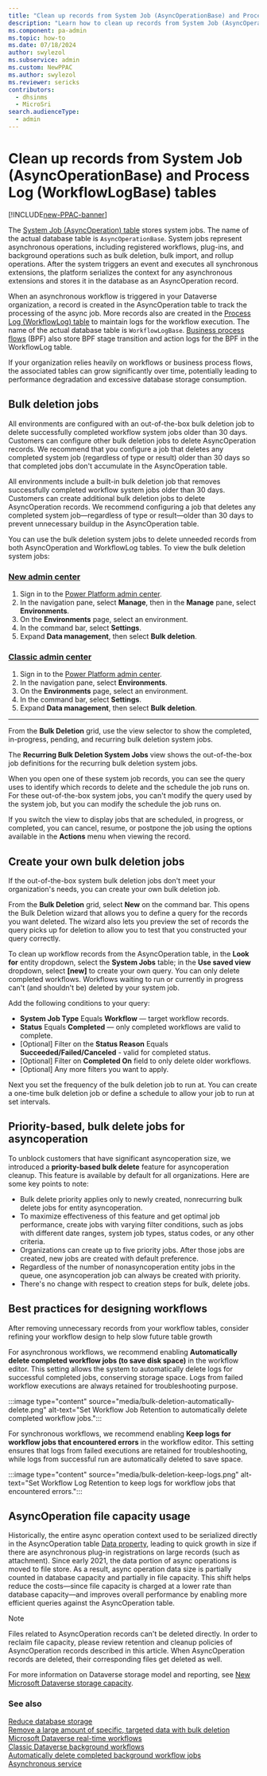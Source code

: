 ```yaml
---
title: "Clean up records from System Job (AsyncOperationBase) and Process Log (WorkflowLogBase) tables"
description: "Learn how to clean up records from System Job (AsyncOperationBase) and Process Log (WorkflowLogBase) tables."
ms.component: pa-admin
ms.topic: how-to
ms.date: 07/18/2024
author: swylezol
ms.subservice: admin
ms.custom: NewPPAC
ms.author: swylezol
ms.reviewer: sericks 
contributors:
  - dhsinms 
  - MicroSri
search.audienceType: 
  - admin
---
```

# Clean up records from System Job (AsyncOperationBase) and Process Log (WorkflowLogBase) tables

[!INCLUDE[new-PPAC-banner](~/includes/new-PPAC-banner.md)]

The [System Job (AsyncOperation) table](/power-apps/developer/data-platform/reference/entities/asyncoperation) stores system jobs. The name of the actual database table is `AsyncOperationBase`. System jobs represent asynchronous operations, including registered workflows, plug-ins, and background operations such as bulk deletion, bulk import, and rollup operations. After the system triggers an event and executes all synchronous extensions, the platform serializes the context for any asynchronous extensions and stores it in the database as an AsyncOperation record.

When an asynchronous workflow is triggered in your Dataverse organization, a record is created in the AsyncOperation table to track the processing of the async job. More records also are created in the [Process Log (WorkflowLog) table](/power-apps/developer/data-platform/reference/entities/workflowlog) to maintain logs for the workflow execution. The name of the actual database table is `WorkflowLogBase`. [Business process flows](/power-automate/business-process-flows-overview) (BPF) also store BPF stage transition and action logs for the BPF in the WorkflowLog table.

If your organization relies heavily on workflows or business process flows, the associated tables can grow significantly over time, potentially leading to performance degradation and excessive database storage consumption.

## Bulk deletion jobs

All environments are configured with an out-of-the-box bulk deletion job to delete successfully completed workflow system jobs older than 30 days. Customers can configure other bulk deletion jobs to delete AsyncOperation records. We recommend that you configure a job that deletes any completed system job (regardless of type or result) older than 30 days so that completed jobs don't accumulate in the AsyncOperation table.

All environments include a built-in bulk deletion job that removes successfully completed workflow system jobs older than 30 days. Customers can create additional bulk deletion jobs to delete AsyncOperation records. We recommend configuring a job that deletes any completed system job—regardless of type or result—older than 30 days to prevent unnecessary buildup in the AsyncOperation table.

You can use the bulk deletion system jobs to delete unneeded records from both AsyncOperation and WorkflowLog tables. To view the bulk deletion system jobs:

### [New admin center](#tab/new)
1. Sign in to the [Power Platform admin center](https://admin.powerplatform.microsoft.com/).
1. In the navigation pane, select **Manage**, then in the **Manage** pane, select **Environments**.
1. On the **Environments** page, select an environment.
1. In the command bar, select **Settings**. 
1. Expand **Data management**, then select **Bulk deletion**.
   
### [Classic admin center](#tab/classic)
1. Sign in to the [Power Platform admin center](https://admin.powerplatform.microsoft.com/).
1. In the navigation pane, select **Environments**.
1. On the **Environments** page, select an environment.
1. In the command bar, select **Settings**.  
1. Expand **Data management**, then select **Bulk deletion**.
---

From the **Bulk Deletion** grid, use the view selector to show the completed, in-progress, pending, and recurring bulk deletion system jobs. 

The **Recurring Bulk Deletion System Jobs** view shows the out-of-the-box job definitions for the recurring bulk deletion system jobs.

When you open one of these system job records, you can see the query uses to identify which records to delete and the schedule the job runs on. For these out-of-the-box system jobs, you can't modify the query used by the system job, but you can modify the schedule the job runs on. 

If you switch the view to display jobs that are scheduled, in progress, or completed, you can cancel, resume, or postpone the job using the options available in the **Actions** menu when viewing the record.

## Create your own bulk deletion jobs

If the out-of-the-box system bulk deletion jobs don't meet your organization's needs, you can create your own bulk deletion job.

From the **Bulk Deletion** grid, select **New** on the command bar. This opens the Bulk Deletion wizard that allows you to define a query for the records you want deleted. The wizard also lets you preview the set of records the query picks up for deletion to allow you to test that you constructed your query correctly.

To clean up workflow records from the AsyncOperation table, in the **Look for** entity dropdown, select the **System Jobs** table; in the **Use saved view** dropdown, select **[new]** to create your own query. You can only delete completed workflows. Workflows waiting to run or currently in progress can't (and shouldn't be) deleted by your system job.

Add the following conditions to your query:

- **System Job Type** Equals **Workflow** — target workflow records.
- **Status** Equals **Completed** — only completed workflows are valid to complete.
- [Optional] Filter on the **Status Reason** Equals **Succeeded/Failed/Canceled** - valid for completed status.
- [Optional] Filter on **Completed On** field to only delete older workflows.
- [Optional] Any more filters you want to apply.

Next you set the frequency of the bulk deletion job to run at. You can create a one-time bulk deletion job or define a schedule to allow your job to run at set intervals.

## Priority-based, bulk delete jobs for asyncoperation

To unblock customers that have significant asyncoperation size, we introduced a **priority-based bulk delete** feature for asyncoperation cleanup. This feature is available by default for all organizations. Here are some key points to note:

- Bulk delete priority applies only to newly created, nonrecurring bulk delete jobs for entity asyncoperation.
- To maximize effectiveness of this feature and get optimal job performance, create jobs with varying filter conditions, such as jobs with different date ranges, system job types, status codes, or any other criteria.
- Organizations can create up to five priority jobs. After those jobs are created, new jobs are created with default preference.
- Regardless of the number of nonasyncoperation entity jobs in the queue, one asyncoperation job can always be created with priority.
- There's no change with respect to creation steps for bulk, delete jobs.

## Best practices for designing workflows

After removing unnecessary records from your workflow tables, consider refining your workflow design to help slow future table growth

For asynchronous workflows, we recommend enabling **Automatically delete completed workflow jobs (to save disk space)** in the workflow editor. This setting allows the system to automatically delete logs for successful completed jobs, conserving storage space. Logs from failed workflow executions are always retained for troubleshooting purpose.

:::image type="content" source="media/bulk-deletion-automatically-delete.png" alt-text="Set Workflow Job Retention to automatically delete completed workflow jobs.":::

For synchronous workflows, we recommend enabling **Keep logs for workflow jobs that encountered errors** in the workflow editor. This setting ensures that logs from failed executions are retained for troubleshooting, while logs from successful run are automatically deleted to save space.

:::image type="content" source="media/bulk-deletion-keep-logs.png" alt-text="Set Workflow Log Retention to keep logs for workflow jobs that encountered errors.":::

## AsyncOperation file capacity usage

Historically, the entire async operation context used to be serialized directly in the AsyncOperation table [Data property](/power-apps/developer/data-platform/reference/entities/asyncoperation#BKMK_Data), leading to quick growth in size if there are asynchronous plug-in registrations on large records (such as attachment). Since early 2021, the data portion of async operations is moved to file store. As a result, async operation data size is partially counted in database capacity and partially in file capacity. This shift helps reduce the costs—since file capacity is charged at a lower rate than database capacity—and improves overall performance by enabling more efficient queries against the AsyncOperation table.

> [!NOTE]
> Files related to AsyncOperation records can't be deleted directly. In order to reclaim file capacity, please review retention and cleanup policies of AsyncOperation records described in this article. When AsyncOperation records are deleted, their corresponding files get deleted as well.

For more information on Dataverse storage model and reporting, see [New Microsoft Dataverse storage capacity](capacity-storage.md).

### See also

[Reduce database storage](free-storage-space.md#reduce-database-storage) <br />
[Remove a large amount of specific, targeted data with bulk deletion](delete-bulk-records.md) <br />
[Microsoft Dataverse real-time workflows](/power-apps/maker/data-platform/overview-realtime-workflows) <br />
[Classic Dataverse background workflows](/power-automate/workflow-processes) <br />
[Automatically delete completed background workflow jobs](/power-automate/best-practices-workflow-processes#automatically-delete-completed-background-workflow-jobs) <br />
[Asynchronous service](/power-apps/developer/data-platform/asynchronous-service)
